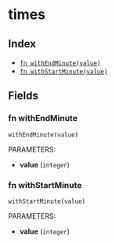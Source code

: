 # times



## Index

* [`fn withEndMinute(value)`](#fn-withendminute)
* [`fn withStartMinute(value)`](#fn-withstartminute)

## Fields

### fn withEndMinute

```jsonnet
withEndMinute(value)
```

PARAMETERS:

* **value** (`integer`)


### fn withStartMinute

```jsonnet
withStartMinute(value)
```

PARAMETERS:

* **value** (`integer`)

